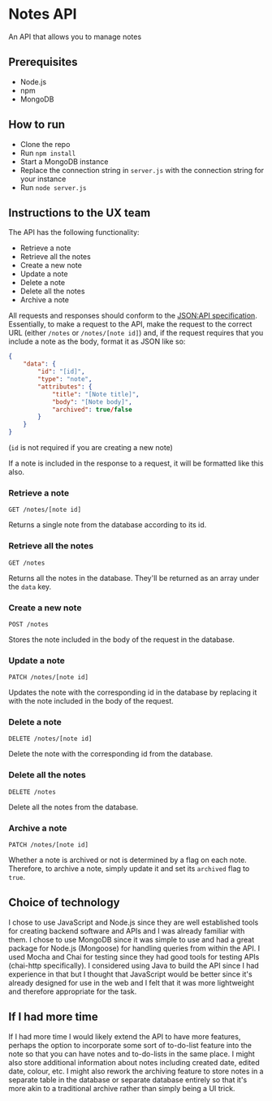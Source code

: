 # Notes API
An API that allows you to manage notes

## Prerequisites

- Node.js
- npm
- MongoDB

## How to run

- Clone the repo
- Run `npm install`
- Start a MongoDB instance
- Replace the connection string in `server.js` with the connection string for your instance
- Run `node server.js`

## Instructions to the UX team

The API has the following functionality:

- Retrieve a note
- Retrieve all the notes
- Create a new note
- Update a note
- Delete a note
- Delete all the notes
- Archive a note

All requests and responses should conform to the [JSON:API specification](https://jsonapi.org/). Essentially, to make a request to the API, make the request to the correct URL (either `/notes` or `/notes/[note id]`) and, if the request requires that you include a note as the body, format it as JSON like so:

```json
{
    "data": {
        "id": "[id]",
        "type": "note",
        "attributes": {
            "title": "[Note title]",
            "body": "[Note body]",
            "archived": true/false
        }
    }
}
```

(`id` is not required if you are creating a new note)

If a note is included in the response to a request, it will be formatted like this also.

### Retrieve a note

```http
GET /notes/[note id]
```

Returns a single note from the database according to its id.

### Retrieve all the notes

```http
GET /notes
```

Returns all the notes in the database. They'll be returned as an array under the `data` key.

### Create a new note

```http
POST /notes
```

Stores the note included in the body of the request in the database.

### Update a note

```http
PATCH /notes/[note id]
```

Updates the note with the corresponding id in the database by replacing it with the note included in the body of the request.

### Delete a note

```http
DELETE /notes/[note id]
```

Delete the note with the corresponding id from the database.

### Delete all the notes

```http
DELETE /notes
```

Delete all the notes from the database.

### Archive a note

```http
PATCH /notes/[note id]
```

Whether a note is archived or not is determined by a flag on each note. Therefore, to archive a note, simply update it and set its `archived` flag to `true`.

## Choice of technology

I chose to use JavaScript and Node.js since they are well established tools for creating backend software and APIs and I was already familiar with them. I chose to use MongoDB since it was simple to use and had a great package for Node.js (Mongoose) for handling queries from within the API. I used Mocha and Chai for testing since they had good tools for testing APIs (chai-http specifically). I considered using
Java to build the API since I had experience in that but I thought that JavaScript would be better since it's already designed for use in the web and I felt that it was more lightweight and therefore appropriate for the task.

## If I had more time

If I had more time I would likely extend the API to have more features, perhaps the option to incorporate some sort of to-do-list feature into the note so that you can have notes and to-do-lists in the same place. I might also store additional information about notes including created date, edited date, colour, etc. I might also rework the archiving feature to store notes in a separate table in the database or separate database entirely so that it's more akin to a traditional archive rather than simply being a UI trick.
